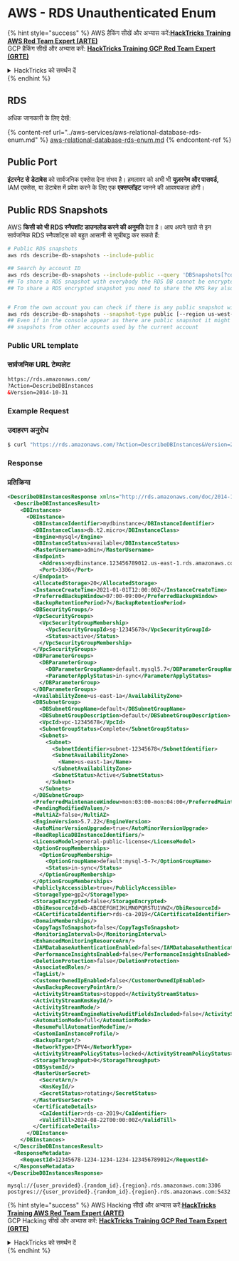 # AWS - RDS Unauthenticated Enum

{% hint style="success" %}
AWS हैकिंग सीखें और अभ्यास करें:<img src="/.gitbook/assets/image.png" alt="" data-size="line">[**HackTricks Training AWS Red Team Expert (ARTE)**](https://training.hacktricks.xyz/courses/arte)<img src="/.gitbook/assets/image.png" alt="" data-size="line">\
GCP हैकिंग सीखें और अभ्यास करें: <img src="/.gitbook/assets/image (2).png" alt="" data-size="line">[**HackTricks Training GCP Red Team Expert (GRTE)**<img src="/.gitbook/assets/image (2).png" alt="" data-size="line">](https://training.hacktricks.xyz/courses/grte)

<details>

<summary>HackTricks को समर्थन दें</summary>

* [**सदस्यता योजनाओं**](https://github.com/sponsors/carlospolop) की जाँच करें!
* **💬 [**Discord समूह**](https://discord.gg/hRep4RUj7f) या [**telegram समूह**](https://t.me/peass) में शामिल हों या हमें **Twitter** 🐦 पर **फॉलो करें** [**@hacktricks\_live**](https://twitter.com/hacktricks\_live)**.**
* **हैकिंग ट्रिक्स साझा करें** [**HackTricks**](https://github.com/carlospolop/hacktricks) और [**HackTricks Cloud**](https://github.com/carlospolop/hacktricks-cloud) गिटहब रिपोज़िटरी में PRs सबमिट करके।

</details>
{% endhint %}

## RDS

अधिक जानकारी के लिए देखें:

{% content-ref url="../aws-services/aws-relational-database-rds-enum.md" %}
[aws-relational-database-rds-enum.md](../aws-services/aws-relational-database-rds-enum.md)
{% endcontent-ref %}

## Public Port

**इंटरनेट से डेटाबेस** को सार्वजनिक एक्सेस देना संभव है। हमलावर को अभी भी **यूज़रनेम और पासवर्ड,** IAM एक्सेस, या डेटाबेस में प्रवेश करने के लिए एक **एक्सप्लॉइट** जानने की आवश्यकता होगी।

## Public RDS Snapshots

AWS **किसी को भी RDS स्नैपशॉट डाउनलोड करने की अनुमति** देता है। आप अपने खाते से इन सार्वजनिक RDS स्नैपशॉट्स को बहुत आसानी से सूचीबद्ध कर सकते हैं:
```bash
# Public RDS snapshots
aws rds describe-db-snapshots --include-public

## Search by account ID
aws rds describe-db-snapshots --include-public --query 'DBSnapshots[?contains(DBSnapshotIdentifier, `284546856933:`) == `true`]'
## To share a RDS snapshot with everybody the RDS DB cannot be encrypted (so the snapshot won't be encryted)
## To share a RDS encrypted snapshot you need to share the KMS key also with the account


# From the own account you can check if there is any public snapshot with:
aws rds describe-db-snapshots --snapshot-type public [--region us-west-2]
## Even if in the console appear as there are public snapshot it might be public
## snapshots from other accounts used by the current account
```
### Public URL template

### सार्वजनिक URL टेम्पलेट

```html
https://rds.amazonaws.com/
?Action=DescribeDBInstances
&Version=2014-10-31
```

### Example Request

### उदाहरण अनुरोध

```bash
$ curl "https://rds.amazonaws.com/?Action=DescribeDBInstances&Version=2014-10-31"
```

### Response

### प्रतिक्रिया

```xml
<DescribeDBInstancesResponse xmlns="http://rds.amazonaws.com/doc/2014-10-31/">
  <DescribeDBInstancesResult>
    <DBInstances>
      <DBInstance>
        <DBInstanceIdentifier>mydbinstance</DBInstanceIdentifier>
        <DBInstanceClass>db.t2.micro</DBInstanceClass>
        <Engine>mysql</Engine>
        <DBInstanceStatus>available</DBInstanceStatus>
        <MasterUsername>admin</MasterUsername>
        <Endpoint>
          <Address>mydbinstance.123456789012.us-east-1.rds.amazonaws.com</Address>
          <Port>3306</Port>
        </Endpoint>
        <AllocatedStorage>20</AllocatedStorage>
        <InstanceCreateTime>2021-01-01T12:00:00Z</InstanceCreateTime>
        <PreferredBackupWindow>07:00-09:00</PreferredBackupWindow>
        <BackupRetentionPeriod>7</BackupRetentionPeriod>
        <DBSecurityGroups/>
        <VpcSecurityGroups>
          <VpcSecurityGroupMembership>
            <VpcSecurityGroupId>sg-12345678</VpcSecurityGroupId>
            <Status>active</Status>
          </VpcSecurityGroupMembership>
        </VpcSecurityGroups>
        <DBParameterGroups>
          <DBParameterGroup>
            <DBParameterGroupName>default.mysql5.7</DBParameterGroupName>
            <ParameterApplyStatus>in-sync</ParameterApplyStatus>
          </DBParameterGroup>
        </DBParameterGroups>
        <AvailabilityZone>us-east-1a</AvailabilityZone>
        <DBSubnetGroup>
          <DBSubnetGroupName>default</DBSubnetGroupName>
          <DBSubnetGroupDescription>default</DBSubnetGroupDescription>
          <VpcId>vpc-12345678</VpcId>
          <SubnetGroupStatus>Complete</SubnetGroupStatus>
          <Subnets>
            <Subnet>
              <SubnetIdentifier>subnet-12345678</SubnetIdentifier>
              <SubnetAvailabilityZone>
                <Name>us-east-1a</Name>
              </SubnetAvailabilityZone>
              <SubnetStatus>Active</SubnetStatus>
            </Subnet>
          </Subnets>
        </DBSubnetGroup>
        <PreferredMaintenanceWindow>mon:03:00-mon:04:00</PreferredMaintenanceWindow>
        <PendingModifiedValues/>
        <MultiAZ>false</MultiAZ>
        <EngineVersion>5.7.22</EngineVersion>
        <AutoMinorVersionUpgrade>true</AutoMinorVersionUpgrade>
        <ReadReplicaDBInstanceIdentifiers/>
        <LicenseModel>general-public-license</LicenseModel>
        <OptionGroupMemberships>
          <OptionGroupMembership>
            <OptionGroupName>default:mysql-5-7</OptionGroupName>
            <Status>in-sync</Status>
          </OptionGroupMembership>
        </OptionGroupMemberships>
        <PubliclyAccessible>true</PubliclyAccessible>
        <StorageType>gp2</StorageType>
        <StorageEncrypted>false</StorageEncrypted>
        <DbiResourceId>db-ABCDEFGHIJKLMNOPQRSTU1VWZ</DbiResourceId>
        <CACertificateIdentifier>rds-ca-2019</CACertificateIdentifier>
        <DomainMemberships/>
        <CopyTagsToSnapshot>false</CopyTagsToSnapshot>
        <MonitoringInterval>0</MonitoringInterval>
        <EnhancedMonitoringResourceArn/>
        <IAMDatabaseAuthenticationEnabled>false</IAMDatabaseAuthenticationEnabled>
        <PerformanceInsightsEnabled>false</PerformanceInsightsEnabled>
        <DeletionProtection>false</DeletionProtection>
        <AssociatedRoles/>
        <TagList/>
        <CustomerOwnedIpEnabled>false</CustomerOwnedIpEnabled>
        <AwsBackupRecoveryPointArn/>
        <ActivityStreamStatus>stopped</ActivityStreamStatus>
        <ActivityStreamKmsKeyId/>
        <ActivityStreamMode/>
        <ActivityStreamEngineNativeAuditFieldsIncluded>false</ActivityStreamEngineNativeAuditFieldsIncluded>
        <AutomationMode>full</AutomationMode>
        <ResumeFullAutomationModeTime/>
        <CustomIamInstanceProfile/>
        <BackupTarget/>
        <NetworkType>IPV4</NetworkType>
        <ActivityStreamPolicyStatus>locked</ActivityStreamPolicyStatus>
        <StorageThroughput>0</StorageThroughput>
        <DBSystemId/>
        <MasterUserSecret>
          <SecretArn/>
          <KmsKeyId/>
          <SecretStatus>rotating</SecretStatus>
        </MasterUserSecret>
        <CertificateDetails>
          <CaIdentifier>rds-ca-2019</CaIdentifier>
          <ValidTill>2024-08-22T00:00:00Z</ValidTill>
        </CertificateDetails>
      </DBInstance>
    </DBInstances>
  </DescribeDBInstancesResult>
  <ResponseMetadata>
    <RequestId>12345678-1234-1234-1234-123456789012</RequestId>
  </ResponseMetadata>
</DescribeDBInstancesResponse>
```
```
mysql://{user_provided}.{random_id}.{region}.rds.amazonaws.com:3306
postgres://{user_provided}.{random_id}.{region}.rds.amazonaws.com:5432
```
{% hint style="success" %}
AWS Hacking सीखें और अभ्यास करें:<img src="/.gitbook/assets/image.png" alt="" data-size="line">[**HackTricks Training AWS Red Team Expert (ARTE)**](https://training.hacktricks.xyz/courses/arte)<img src="/.gitbook/assets/image.png" alt="" data-size="line">\
GCP Hacking सीखें और अभ्यास करें: <img src="/.gitbook/assets/image (2).png" alt="" data-size="line">[**HackTricks Training GCP Red Team Expert (GRTE)**<img src="/.gitbook/assets/image (2).png" alt="" data-size="line">](https://training.hacktricks.xyz/courses/grte)

<details>

<summary>HackTricks को समर्थन दें</summary>

* [**सदस्यता योजनाओं**](https://github.com/sponsors/carlospolop) की जाँच करें!
* 💬 [**Discord समूह**](https://discord.gg/hRep4RUj7f) या [**telegram समूह**](https://t.me/peass) में शामिल हों या हमें **Twitter** 🐦 पर **फॉलो** करें [**@hacktricks\_live**](https://twitter.com/hacktricks\_live)**.**
* **PRs सबमिट करके हैकिंग ट्रिक्स साझा करें** [**HackTricks**](https://github.com/carlospolop/hacktricks) और [**HackTricks Cloud**](https://github.com/carlospolop/hacktricks-cloud) github repos में।

</details>
{% endhint %}
